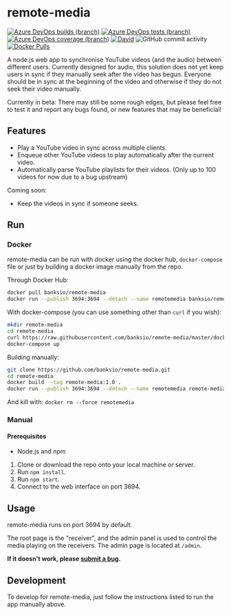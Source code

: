 # remote-media
[![Azure DevOps builds (branch)](https://img.shields.io/azure-devops/build/banksio/ca05dcdb-cddf-47ad-b524-a5943bb56d8d/6/master)](https://banksio.visualstudio.com/remote-media/_build/latest?definitionId=6&branchName=master)
[![Azure DevOps tests (branch)](https://img.shields.io/azure-devops/tests/banksio/remote-media/6/master)](https://banksio.visualstudio.com/remote-media/_build/latest?definitionId=6&branchName=master)
[![Azure DevOps coverage (branch)](https://img.shields.io/azure-devops/coverage/banksio/remote-media/6/master)](https://banksio.visualstudio.com/remote-media/_build/latest?definitionId=6&branchName=master)
[![David](https://img.shields.io/david/banksio/remote-media)](https://david-dm.org/banksio/remote-media)
![GitHub commit activity](https://img.shields.io/github/commit-activity/y/banksio/remote-media)
[![Docker Pulls](https://img.shields.io/docker/pulls/banksio/remote-media)](https://hub.docker.com/r/banksio/remote-media)

A node.js web app to synchronise YouTube videos (and the audio) between different users. Currently designed for audio, this solution does not yet keep users in sync if they manually seek after the video has begun. Everyone should be in sync at the beginning of the video and otherwise if they do not seek their video manually.

Currently in beta: There may still be some rough edges, but please feel free to test it and report any bugs found, or new features that may be beneficial!
## Features
* Play a YouTube video in sync across multiple clients.
* Enqueue other YouTube videos to play automatically after the current video.
* Automatically parse YouTube playlists for their videos. (Only up to 100 videos for now due to a bug upstream)

Coming soon:

* Keep the videos in sync if someone seeks.
## Run
### Docker
remote-media can be run with docker using the docker hub, `docker-compose` file or just by building a docker image manually from the repo.

Through Docker Hub:
```bash
docker pull banksio/remote-media
docker run --publish 3694:3694 --detach --name remotemedia banksio/remote-media:latest
```

With docker-compose (you can use something other than `curl` if you wish):

```bash
mkdir remote-media
cd remote-media
curl https://raw.githubusercontent.com/banksio/remote-media/master/docker-compose.yml -o docker-compose.yml
docker-compose up
```

Building manually:

```bash
git clone https://github.com/banksio/remote-media.git
cd remote-media
docker build --tag remote-media:1.0 .
docker run --publish 3694:3694 --detach --name remotemedia remote-media:1.0
```

And kill with: `docker rm --force remotemedia`

### Manual
#### Prerequisites
* Node.js and npm


1. Clone or download the repo onto your local machine or server.
2. Run `npm install`.
3. Run `npm start`.
4. Connect to the web interface on port 3694.

## Usage
remote-media runs on port 3694 by default.

The root page is the "receiver", and the admin panel is used to control the media playing on the receivers. The admin page is located at `/admin`.

**If it doesn't work, please [submit a bug](https://github.com/banksio/remote-media/issues).**

## Development
To develop for remote-media, just follow the instructions listed to run the app manually above.
